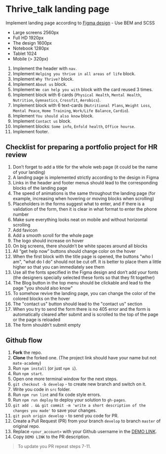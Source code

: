 # Thrive_talk landing page
Implement landing page according to [Figma design](https://www.figma.com/file/aHd2rHMrnzDXhowLuIQjIyVQ/ThriveTalk-Landing-Page?node-id=0%3A1) - Use BEM and SCSS
- Large screens 2560px
- Full HD 1920px
- The design 1600px
- Notebook 1280px
- Tablet 1024
- Mobile (> 320px)

1. Implement the header with `nav`.
1. Implement `Helping you thrive in all areas of life` block.
1. Implement `Why Thrive?` block.
1. Implement `About us` block.
1. Implement `We can help you with` block with the card reused 3 times.
1. Implement block with 6 cards (`Physical Health`, `Mental Health`, `Nutrition`,
   `Gymnastics`, `Crossfit`, `Aerobics`).
1. Implement block with 6 text-cards (`Nutritional Plans`, `Weight Loss`, `Mental Peace`,
   `Home Training`, `Work/Life Balance`, `Cardio`).
1. Implement `You should also know` block.
1. Implement `Contact us` block.
1. Implement blocks: `Some info`, `Enfold health`, `Office hourse`.
1. Implement footer.


## Checklist for preparing a portfolio project for HR review

1. Don’t forget to add a title for the whole web page (it could be the name of your landing)
2. A landing page is implemented strictly according to the design in Figma
4. Links in the header and footer menus should lead to the corresponding blocks of the landing page
5. The speed of animations is the same throughout the landing page (for example, increasing when hovering or moving blocks when scrolling)
6. Placeholders in the forms suggest what to enter, and if there is a validation of the form, then it is clear in what format to enter the phone number
7. Make sure everything looks neat on mobile and without horizontal scrolling
8. Add favicon
9. Add a smooth scroll for the whole page
10. The logo should increase on hover
11. On big screens, there shouldn’t be white spaces around all blocks
12. All “get help now” buttons should change color on the hover
13. When the first block with the title page is opened, the buttons "who I am", "what do I do" should not be cut off. It is better to place them a little higher so that you can immediately see them
14. Use all the fonts specified in the Figma design and don’t add your fonts (the designers specially selected these fonts so that they fit together)
15. The Blog button in the top menu should be clickable and lead to the page "you should also know"
16. To somehow revive the landing page, you can change the color of the colored blocks on the hover
17. The "contact us" button should lead to the "contact us" section
18. When you try to send the form there is no 405 error and the form is automatically cleared after submit and is scrolled to the top of the page or the page is reloaded
19. The form shouldn’t submit empty


## Github flow
1. **Fork** the repo.
2. **Clone** the forked one. (The project link should have your name but not `mate-academy`)
3. Run `npm install` (or just `npm i`).
4. Run `npm start`.
5. Open one more terminal window for the next steps.
6. `git checkout -b develop` - to create new branch and switch on it.
7. Write you code in `src` folder.
8. Run `npm run lint` and fix code style errors.
9. Run `npm run deploy` to deploy your solution to `gh-pages`.
10. `git add . && git commit -m 'write a short description of the changes you made'` to save your changes.
11. `git push origin develop` - to send you code for PR.
12. Create a Pull Request (PR) from your branch `develop` to branch `master` of original repo.
13. Replace `<your_account>` with your Github username in the
  [DEMO LINK](https://Totowa95.github.io/Thrive_talk/).
14. Copy `DEMO LINK` to the PR description.

> To update you PR repeat steps 7-11.
